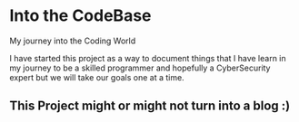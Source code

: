 # Into the CodeBase
My journey into the Coding World

<p>
I have started this project as a way to document things that I have learn in my journey to be a skilled programmer and hopefully a CyberSecurity expert but we will take our goals one at a time.
</p>

## This Project might or might not turn into a blog :)
